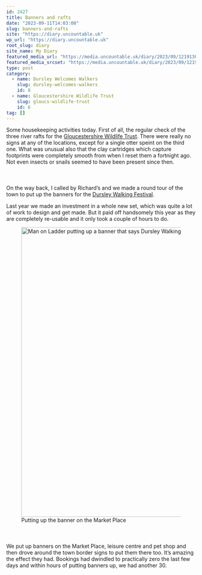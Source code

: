 ```yaml
---
id: 2427
title: Banners and rafts
date: "2023-09-11T14:03:00"
slug: banners-and-rafts
site: "https://diary.uncountable.uk"
wp_url: "https://diary.uncountable.uk"
root_slug: diary
site_name: My Diary
featured_media_url: "https://media.uncountable.uk/diary/2023/09/12191307/IMG20230911120428.webp"
featured_media_srcset: "https://media.uncountable.uk/diary/2023/09/12191307/IMG20230911120428-300x181.webp 300w, https://media.uncountable.uk/diary/2023/09/12191307/IMG20230911120428-1024x616.webp 1024w, https://media.uncountable.uk/diary/2023/09/12191307/IMG20230911120428-150x150.webp 150w, https://media.uncountable.uk/diary/2023/09/12191307/IMG20230911120428-640x385.webp 640w, https://media.uncountable.uk/diary/2023/09/12191307/IMG20230911120428.webp 2000w"
type: post
category:
  - name: Dursley Welcomes Walkers
    slug: dursley-welcomes-walkers
    id: 8
  - name: Gloucestershire Wildlife Trust
    slug: gloucs-wildlife-trust
    id: 6
tag: []
---
```



<p>Some housekeeping activities today.  First of all, the regular check of the three river rafts for the <a href="https://www.gloucestershirewildlifetrust.co.uk/volunteer">Gloucestershire Wildlife Trust</a>.  There were really no signs at any of the locations, except for a single otter speint on the third one.  What was unusual also that the clay cartridges which capture footprints were completely smooth from when I reset them a fortnight ago.  Not even insects or snails seemed to have been present since then.</p>


<style>.kb-row-layout-id2427_125603-38 > .kt-row-column-wrap{align-content:start;}:where(.kb-row-layout-id2427_125603-38 > .kt-row-column-wrap) > .wp-block-kadence-column{justify-content:start;}.kb-row-layout-id2427_125603-38 > .kt-row-column-wrap{column-gap:var(--global-kb-gap-md, 2rem);row-gap:var(--global-kb-gap-md, 2rem);padding-top:var(--global-kb-spacing-sm, 1.5rem);padding-bottom:var(--global-kb-spacing-sm, 1.5rem);grid-template-columns:repeat(2, minmax(0, 1fr));}.kb-row-layout-id2427_125603-38 > .kt-row-layout-overlay{opacity:0.30;}@media all and (max-width: 1024px){.kb-row-layout-id2427_125603-38 > .kt-row-column-wrap{grid-template-columns:repeat(2, minmax(0, 1fr));}}@media all and (max-width: 767px){.kb-row-layout-id2427_125603-38 > .kt-row-column-wrap{grid-template-columns:minmax(0, 1fr);}.kb-row-layout-id2427_125603-38 > .kt-row-column-wrap > .wp-block-kadence-column:nth-of-type(1){order:2;}.kb-row-layout-id2427_125603-38 > .kt-row-column-wrap > .wp-block-kadence-column:nth-of-type(2){order:1;}.kb-row-layout-id2427_125603-38 > .kt-row-column-wrap > .wp-block-kadence-column:nth-of-type(3){order:12;}.kb-row-layout-id2427_125603-38 > .kt-row-column-wrap > .wp-block-kadence-column:nth-of-type(4){order:11;}.kb-row-layout-id2427_125603-38 > .kt-row-column-wrap > .wp-block-kadence-column:nth-of-type(5){order:22;}.kb-row-layout-id2427_125603-38 > .kt-row-column-wrap > .wp-block-kadence-column:nth-of-type(6){order:21;}.kb-row-layout-id2427_125603-38 > .kt-row-column-wrap > .wp-block-kadence-column:nth-of-type(7){order:32;}.kb-row-layout-id2427_125603-38 > .kt-row-column-wrap > .wp-block-kadence-column:nth-of-type(8){order:31;}}</style><div class="kb-row-layout-wrap kb-row-layout-id2427_125603-38 alignnone wp-block-kadence-rowlayout"><div class="kt-row-column-wrap kt-has-2-columns kt-row-layout-equal kt-tab-layout-inherit kt-mobile-layout-row kt-row-valign-top">
<style>.kadence-column2427_b58a73-0c > .kt-inside-inner-col,.kadence-column2427_b58a73-0c > .kt-inside-inner-col:before{border-top-left-radius:0px;border-top-right-radius:0px;border-bottom-right-radius:0px;border-bottom-left-radius:0px;}.kadence-column2427_b58a73-0c > .kt-inside-inner-col{column-gap:var(--global-kb-gap-sm, 1rem);}.kadence-column2427_b58a73-0c > .kt-inside-inner-col{flex-direction:column;}.kadence-column2427_b58a73-0c > .kt-inside-inner-col > .aligncenter{width:100%;}.kadence-column2427_b58a73-0c > .kt-inside-inner-col:before{opacity:0.3;}.kadence-column2427_b58a73-0c{position:relative;}@media all and (max-width: 1024px){.kadence-column2427_b58a73-0c > .kt-inside-inner-col{flex-direction:column;justify-content:center;}}@media all and (max-width: 767px){.kadence-column2427_b58a73-0c > .kt-inside-inner-col{flex-direction:column;justify-content:center;}}</style>
<div class="wp-block-kadence-column kadence-column2427_b58a73-0c"><div class="kt-inside-inner-col">
<p>On the way back, I called by Richard&#8217;s and we made a round tour of the town to put up the banners for the <a href="https://festival.dursleywelcomeswalkers.org.uk/">Dursley Walking Festival</a>.</p>



<p>Last year we made an investment in a whole new set, which was quite a lot of work to design and get made.  But it paid off handsomely this year as they are completely re-usable and it only took a couple of hours to do.</p>
</div></div>


<style>.kadence-column2427_656c4e-c2 > .kt-inside-inner-col,.kadence-column2427_656c4e-c2 > .kt-inside-inner-col:before{border-top-left-radius:0px;border-top-right-radius:0px;border-bottom-right-radius:0px;border-bottom-left-radius:0px;}.kadence-column2427_656c4e-c2 > .kt-inside-inner-col{column-gap:var(--global-kb-gap-sm, 1rem);}.kadence-column2427_656c4e-c2 > .kt-inside-inner-col{flex-direction:column;}.kadence-column2427_656c4e-c2 > .kt-inside-inner-col > .aligncenter{width:100%;}.kadence-column2427_656c4e-c2 > .kt-inside-inner-col:before{opacity:0.3;}.kadence-column2427_656c4e-c2{position:relative;}@media all and (max-width: 1024px){.kadence-column2427_656c4e-c2 > .kt-inside-inner-col{flex-direction:column;justify-content:center;}}@media all and (max-width: 767px){.kadence-column2427_656c4e-c2 > .kt-inside-inner-col{flex-direction:column;justify-content:center;}}</style>
<div class="wp-block-kadence-column kadence-column2427_656c4e-c2"><div class="kt-inside-inner-col">
<figure class="wp-block-image size-large"><img loading="lazy" decoding="async" width="1024" height="768" src="https://media.uncountable.uk/diary/2023/09/12191306/IMG20230911131742-1024x768.webp" alt="Man on Ladder putting up a banner that says Dursley Walking Festival" class="wp-image-2430" srcset="https://media.uncountable.uk/diary/2023/09/12191306/IMG20230911131742-1024x768.webp 1024w, https://media.uncountable.uk/diary/2023/09/12191306/IMG20230911131742-300x225.webp 300w, https://media.uncountable.uk/diary/2023/09/12191306/IMG20230911131742-640x480.webp 640w, https://media.uncountable.uk/diary/2023/09/12191306/IMG20230911131742.webp 2000w" sizes="auto, (max-width: 1024px) 100vw, 1024px" /><figcaption class="wp-element-caption">Putting up the banner on the Market Place</figcaption></figure>
</div></div>

</div></div>


<p>We put up banners on the Market Place, leisure centre and pet shop and then drove around the town border signs to put them there too.  It&#8217;s amazing the effect they had.  Bookings had dwindled to practically zero the last few days and within hours of putting banners up, we had another 30.  </p>

